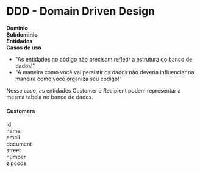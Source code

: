 # DDD - Domain Driven Design
**Dominio**     
**Subdominio**  
**Entidades**   
**Casos de uso**

 - "As entidades no código não precisam refletir a estrutura do banco de dados!"
 - "A maneira como você vai persistir os dados não deveria influenciar na maneira como você organiza seu código!"


Nesse caso, as entidades Customer e Recipient podem representar a mesma tabela no banco de dados.
#### Customers
id  
name    
email   
document    
street  
number  
zipcode 
